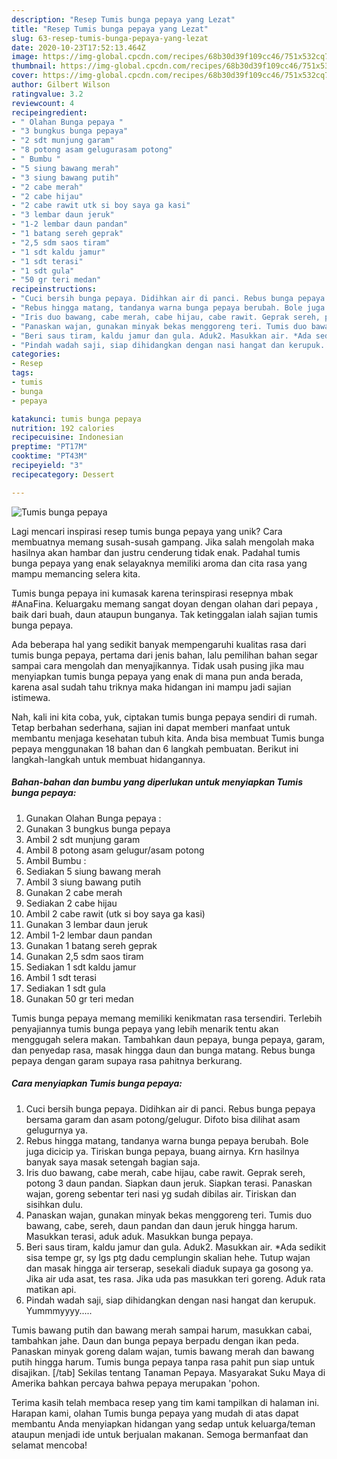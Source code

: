 ```yaml
---
description: "Resep Tumis bunga pepaya yang Lezat"
title: "Resep Tumis bunga pepaya yang Lezat"
slug: 63-resep-tumis-bunga-pepaya-yang-lezat
date: 2020-10-23T17:52:13.464Z
image: https://img-global.cpcdn.com/recipes/68b30d39f109cc46/751x532cq70/tumis-bunga-pepaya-foto-resep-utama.jpg
thumbnail: https://img-global.cpcdn.com/recipes/68b30d39f109cc46/751x532cq70/tumis-bunga-pepaya-foto-resep-utama.jpg
cover: https://img-global.cpcdn.com/recipes/68b30d39f109cc46/751x532cq70/tumis-bunga-pepaya-foto-resep-utama.jpg
author: Gilbert Wilson
ratingvalue: 3.2
reviewcount: 4
recipeingredient:
- " Olahan Bunga pepaya "
- "3 bungkus bunga pepaya"
- "2 sdt munjung garam"
- "8 potong asam gelugurasam potong"
- " Bumbu "
- "5 siung bawang merah"
- "3 siung bawang putih"
- "2 cabe merah"
- "2 cabe hijau"
- "2 cabe rawit utk si boy saya ga kasi"
- "3 lembar daun jeruk"
- "1-2 lembar daun pandan"
- "1 batang sereh geprak"
- "2,5 sdm saos tiram"
- "1 sdt kaldu jamur"
- "1 sdt terasi"
- "1 sdt gula"
- "50 gr teri medan"
recipeinstructions:
- "Cuci bersih bunga pepaya. Didihkan air di panci. Rebus bunga pepaya bersama garam dan asam potong/gelugur. Difoto bisa dilihat asam gelugurnya ya."
- "Rebus hingga matang, tandanya warna bunga pepaya berubah. Bole juga dicicip ya. Tiriskan bunga pepaya, buang airnya. Krn hasilnya banyak saya masak setengah bagian saja."
- "Iris duo bawang, cabe merah, cabe hijau, cabe rawit. Geprak sereh, potong 3 daun pandan. Siapkan daun jeruk. Siapkan terasi. Panaskan wajan, goreng sebentar teri nasi yg sudah dibilas air. Tiriskan dan sisihkan dulu."
- "Panaskan wajan, gunakan minyak bekas menggoreng teri. Tumis duo bawang, cabe, sereh, daun pandan dan daun jeruk hingga harum. Masukkan terasi, aduk aduk. Masukkan bunga pepaya."
- "Beri saus tiram, kaldu jamur dan gula. Aduk2. Masukkan air. *Ada sedikit sisa tempe gr, sy lgs ptg dadu cemplungin skalian hehe. Tutup wajan dan masak hingga air terserap, sesekali diaduk supaya ga gosong ya. Jika air uda asat, tes rasa. Jika uda pas masukkan teri goreng. Aduk rata matikan api."
- "Pindah wadah saji, siap dihidangkan dengan nasi hangat dan kerupuk. Yummmyyyy....."
categories:
- Resep
tags:
- tumis
- bunga
- pepaya

katakunci: tumis bunga pepaya 
nutrition: 192 calories
recipecuisine: Indonesian
preptime: "PT17M"
cooktime: "PT43M"
recipeyield: "3"
recipecategory: Dessert

---
```



![Tumis bunga pepaya](https://img-global.cpcdn.com/recipes/68b30d39f109cc46/751x532cq70/tumis-bunga-pepaya-foto-resep-utama.jpg)

Lagi mencari inspirasi resep tumis bunga pepaya yang unik? Cara membuatnya memang susah-susah gampang. Jika salah mengolah maka hasilnya akan hambar dan justru cenderung tidak enak. Padahal tumis bunga pepaya yang enak selayaknya memiliki aroma dan cita rasa yang mampu memancing selera kita.

Tumis bunga pepaya ini kumasak karena terinspirasi resepnya mbak #AnaFina. Keluargaku memang sangat doyan dengan olahan dari pepaya , baik dari buah, daun ataupun bunganya. Tak ketinggalan ialah sajian tumis bunga pepaya.

Ada beberapa hal yang sedikit banyak mempengaruhi kualitas rasa dari tumis bunga pepaya, pertama dari jenis bahan, lalu pemilihan bahan segar sampai cara mengolah dan menyajikannya. Tidak usah pusing jika mau menyiapkan tumis bunga pepaya yang enak di mana pun anda berada, karena asal sudah tahu triknya maka hidangan ini mampu jadi sajian istimewa.


Nah, kali ini kita coba, yuk, ciptakan tumis bunga pepaya sendiri di rumah. Tetap berbahan sederhana, sajian ini dapat memberi manfaat untuk membantu menjaga kesehatan tubuh kita. Anda bisa membuat Tumis bunga pepaya menggunakan 18 bahan dan 6 langkah pembuatan. Berikut ini langkah-langkah untuk membuat hidangannya.

<!--inarticleads1-->

##### Bahan-bahan dan bumbu yang diperlukan untuk menyiapkan Tumis bunga pepaya:

1. Gunakan  Olahan Bunga pepaya :
1. Gunakan 3 bungkus bunga pepaya
1. Ambil 2 sdt munjung garam
1. Ambil 8 potong asam gelugur/asam potong
1. Ambil  Bumbu :
1. Sediakan 5 siung bawang merah
1. Ambil 3 siung bawang putih
1. Gunakan 2 cabe merah
1. Sediakan 2 cabe hijau
1. Ambil 2 cabe rawit (utk si boy saya ga kasi)
1. Gunakan 3 lembar daun jeruk
1. Ambil 1-2 lembar daun pandan
1. Gunakan 1 batang sereh geprak
1. Gunakan 2,5 sdm saos tiram
1. Sediakan 1 sdt kaldu jamur
1. Ambil 1 sdt terasi
1. Sediakan 1 sdt gula
1. Gunakan 50 gr teri medan


Tumis bunga pepaya memang memiliki kenikmatan rasa tersendiri. Terlebih penyajiannya tumis bunga pepaya yang lebih menarik tentu akan menggugah selera makan. Tambahkan daun pepaya, bunga pepaya, garam, dan penyedap rasa, masak hingga daun dan bunga matang. Rebus bunga pepaya dengan garam supaya rasa pahitnya berkurang. 

<!--inarticleads2-->

##### Cara menyiapkan Tumis bunga pepaya:

1. Cuci bersih bunga pepaya. Didihkan air di panci. Rebus bunga pepaya bersama garam dan asam potong/gelugur. Difoto bisa dilihat asam gelugurnya ya.
1. Rebus hingga matang, tandanya warna bunga pepaya berubah. Bole juga dicicip ya. Tiriskan bunga pepaya, buang airnya. Krn hasilnya banyak saya masak setengah bagian saja.
1. Iris duo bawang, cabe merah, cabe hijau, cabe rawit. Geprak sereh, potong 3 daun pandan. Siapkan daun jeruk. Siapkan terasi. Panaskan wajan, goreng sebentar teri nasi yg sudah dibilas air. Tiriskan dan sisihkan dulu.
1. Panaskan wajan, gunakan minyak bekas menggoreng teri. Tumis duo bawang, cabe, sereh, daun pandan dan daun jeruk hingga harum. Masukkan terasi, aduk aduk. Masukkan bunga pepaya.
1. Beri saus tiram, kaldu jamur dan gula. Aduk2. Masukkan air. *Ada sedikit sisa tempe gr, sy lgs ptg dadu cemplungin skalian hehe. Tutup wajan dan masak hingga air terserap, sesekali diaduk supaya ga gosong ya. Jika air uda asat, tes rasa. Jika uda pas masukkan teri goreng. Aduk rata matikan api.
1. Pindah wadah saji, siap dihidangkan dengan nasi hangat dan kerupuk. Yummmyyyy.....


Tumis bawang putih dan bawang merah sampai harum, masukkan cabai, tambahkan jahe. Daun dan bunga pepaya berpadu dengan ikan peda. Panaskan minyak goreng dalam wajan, tumis bawang merah dan bawang putih hingga harum. Tumis bunga pepaya tanpa rasa pahit pun siap untuk disajikan. [/tab] Sekilas tentang Tanaman Pepaya. Masyarakat Suku Maya di Amerika bahkan percaya bahwa pepaya merupakan &#39;pohon. 

Terima kasih telah membaca resep yang tim kami tampilkan di halaman ini. Harapan kami, olahan Tumis bunga pepaya yang mudah di atas dapat membantu Anda menyiapkan hidangan yang sedap untuk keluarga/teman ataupun menjadi ide untuk berjualan makanan. Semoga bermanfaat dan selamat mencoba!
